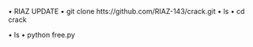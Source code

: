 • RIAZ UPDATE
• git clone htts://github.com/RIAZ-143/crack.git
• ls
• cd crack

• ls
• python free.py

